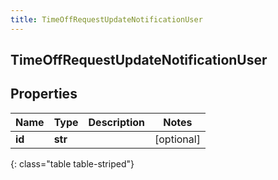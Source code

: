 ```yaml
---
title: TimeOffRequestUpdateNotificationUser
---
```

## TimeOffRequestUpdateNotificationUser

## Properties

|Name | Type | Description | Notes|
|------------ | ------------- | ------------- | -------------|
| **id** | **str** |  | [optional] |
{: class="table table-striped"}


